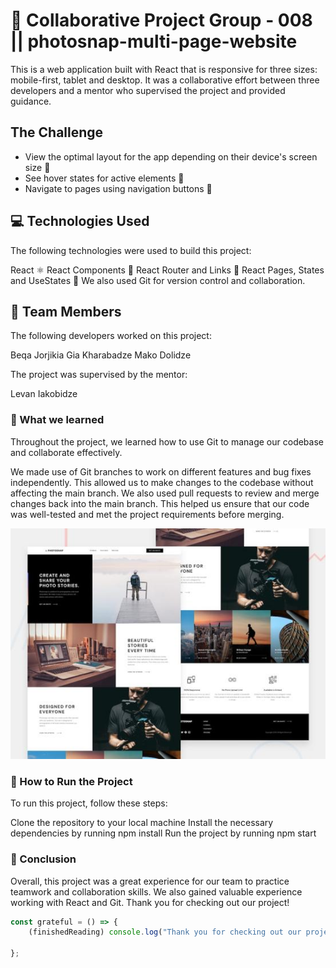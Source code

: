 # 🚀 Collaborative Project Group - 008 || photosnap-multi-page-website

This is a web application built with React that is responsive for three sizes: mobile-first, tablet and desktop. It was a collaborative effort between three developers and a mentor who supervised the project and provided guidance.

## The Challenge

- View the optimal layout for the app depending on their device's screen size 📲
- See hover states for active elements 🎫
- Navigate to pages using navigation buttons 🔗

## 💻 Technologies Used

The following technologies were used to build this project:

React ⚛️
React Components 🧩
React Router and Links 🔗
React Pages, States and UseStates 📝
We also used Git for version control and collaboration.

## 👥 Team Members

The following developers worked on this project:

Beqa Jorjikia
Gia Kharabadze
Mako Dolidze

The project was supervised by the mentor:

Levan Iakobidze

### 🎯 What we learned

Throughout the project, we learned how to use Git to manage our codebase and collaborate effectively.

We made use of Git branches to work on different features and bug fixes independently. This allowed us to make changes to the codebase without affecting the main branch. We also used pull requests to review and merge changes back into the main branch. This helped us ensure that our code was well-tested and met the project requirements before merging.

![preview](/preview.jpg)

### 🚀 How to Run the Project

To run this project, follow these steps:

Clone the repository to your local machine
Install the necessary dependencies by running npm install
Run the project by running npm start

### 🎉 Conclusion

Overall, this project was a great experience for our team to practice teamwork and collaboration skills. We also gained valuable experience working with React and Git. Thank you for checking out our project!

```js
const grateful = () => {
    (finishedReading) console.log("Thank you for checking out our project! 🙏");

};
```
